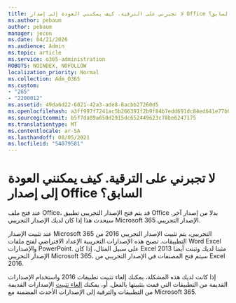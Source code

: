 ```yaml
---
title: لا تجبرني على الترقية. كيف يمكنني العودة إلى إصدار Office السابق؟
ms.author: pebaum
author: pebaum
manager: jecon
ms.date: 04/21/2020
ms.audience: Admin
ms.topic: article
ms.service: o365-administration
ROBOTS: NOINDEX, NOFOLLOW
localization_priority: Normal
ms.collection: Adm_O365
ms.custom:
- "265"
- "2200012"
ms.assetid: 49da6d22-6821-42a3-ade8-8acbb27260d5
ms.openlocfilehash: a3ff997f7241ac5b266391f2b9f84b7edd691dc84ed641e77b091d33c5a3dbf5
ms.sourcegitcommit: b5f7da89a650d2915dc652449623c78be6247175
ms.translationtype: MT
ms.contentlocale: ar-SA
ms.lasthandoff: 08/05/2021
ms.locfileid: "54079581"
---
```

# <a name="dont-force-me-to-upgrade-how-do-i-go-back-to-the-previous-office-version"></a>لا تجبرني على الترقية. كيف يمكنني العودة إلى إصدار Office السابق؟

عند فتح ملف Office، قد يتم فتح الإصدار التجريبي تطبيق Office بدلا من إصدار آخر. سيحدث هذا إذا كان لديك الإصدار التجريبي Microsoft 365 الإصدار التجريبي.
  
عند تثبيت الإصدار Microsoft 365 التجريبي، يتم تثبيت الإصدار التجريبي 2016 من التطبيقات. تصبح هذه الإصدارات التجريبية الإعداد الافتراضي لفتح ملفات Word Excel والإصدارات PowerPoint. على سبيل المثال، إذا كان Excel 2013 مثبتا لديك وثبتت أيضا الإصدار التجريبي Microsoft 365، سيتم فتح المصنفات في الإصدار التجريبي من Excel 2016.
  
إذا كانت لديك هذه [](https://support.office.com/article/9dd49b83-264a-477a-8fcc-2fdf5dbf61d8.aspx) المشكلة، يمكنك إلغاء تثبيت تطبيقات 2016 واستخدام الإصدارات القديمة من التطبيقات التي قمت بتثبيتها بالفعل. أو، يمكنك [إلغاء تثبيت](https://support.office.com/article/9dd49b83-264a-477a-8fcc-2fdf5dbf61d8.aspx) الإصدارات القديمة من التطبيقات والترقية إلى الإصدارات الأحدث المضمنة مع Microsoft 365.
